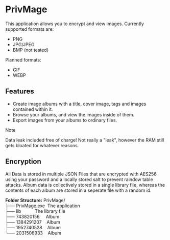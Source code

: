 # PrivMage
This application allows you to encrypt and view images. Currently supported formats are:
- PNG
- JPG/JPEG
- BMP (not tested)

Planned formats:
- GIF
- WEBP

## Features
- Create image albums with a title, cover image, tags and images contained within it.
- Browse your albums, and view the images inside of them.
- Export images from your albums to ordinary files.
> [!NOTE]
> Data leak included free of charge! Not really a "leak", however the RAM still gets bloated for whatever reasons.

## Encryption
All Data is stored in multiple JSON Files that are encrypted with AES256 using your password and a locally stored salt to prevent raindow table attacks.
Album data is collectively stored in a single library file, whereas the contents of each album are stored in a seperate file with a random id.

**Folder Structure:**
PrivMage/  
├── PrivMage.exe&nbsp;&nbsp;The application  
├── lib&nbsp;&nbsp;&nbsp;&nbsp;&nbsp;&nbsp;&nbsp;&nbsp;&nbsp;&nbsp;&nbsp;The library file  
├── 743820156&nbsp;&nbsp;&nbsp;&nbsp;&nbsp;Album  
├── 1384291207&nbsp;&nbsp;&nbsp;&nbsp;Album  
├── 1952740528&nbsp;&nbsp;&nbsp;&nbsp;Album  
└── 2031508933&nbsp;&nbsp;&nbsp;&nbsp;Album  
